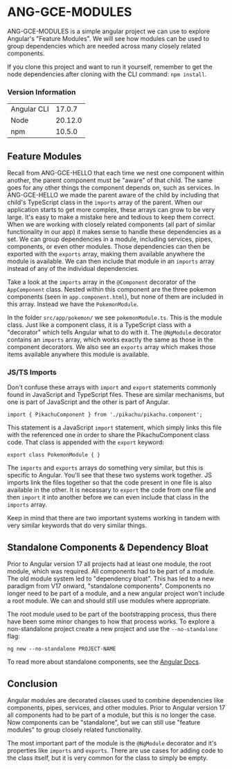 # ANG-GCE-MODULES
ANG-GCE-MODULES is a simple angular project we can use to explore Angular's "Feature Modules". We will see how modules can be used to group dependencies which are needed across many closely related components. 

If you clone this project and want to run it yourself, remember to get the node dependencies after cloning with the CLI command: `npm install`.

### Version Information
|  |  |
| ----------- | ------- |
| Angular CLI | 17.0.7  |
| Node        | 20.12.0 |
| npm         | 10.5.0  |

## Feature Modules
Recall from ANG-GCE-HELLO that each time we nest one component within another, the parent component must be "aware" of that child. The same goes for any other things the component depends on, such as services. In ANG-GCE-HELLO we made the parent aware of the child by including that child's TypeScript class in the `imports` array of the parent. When our application starts to get more complex, these arrays can grow to be very large. It's easy to make a mistake here and tedious to keep them correct. When we are working with closely related components (all part of similar functionality in our app) it makes sense to handle these dependencies as a set. We can group dependencies in a module, including services, pipes, components, or even other modules. Those dependencies can then be exported with the `exports` array, making them available anywhere the module is available. We can then include that module in an `imports` array instead of any of the individual dependencies.

Take a look at the `imports` array in the `@Component` decorator of the `AppComponent` class. Nested within this component are the three pokemon components (seen in `app.component.html`), but none of them are included in this array. Instead we have the `PokemonModule`. 

In the folder `src/app/pokemon/` we see `pokemonModule.ts`. This is the module class. Just like a component class, it is a TypeScript class with a "decorator" which tells Angular what to do with it. The `@NgModule` decorator contains an `imports` array, which works exactly the same as those in the component decorators. We also see an `exports` array which makes those items available anywhere this module is available.

### JS/TS Imports
Don't confuse these arrays with `import` and `export` statements commonly found in JavaScript and TypeScript files. These are similar mechanisms, but one is part of JavaScript and the other is part of Angular.

```JS
import { PikachuComponent } from './pikachu/pikachu.component';
```
This statement is a JavaScript `import` statement, which simply links this file with the referenced one in order to share the PikachuComponent class code. That class is appended with the `export` keyword:

```JS
export class PokemonModule { }
```
The `imports` and `exports` arrays do something very similar, but this is specific to Angular. You'll see that these two systems work together. JS imports link the files together so that the code present in one file is also available in the other. It is necessary to `export` the code from one file and then `import` it into another before we can even include that class in the `imports` array. 

Keep in mind that there are two important systems working in tandem with very similar keywords that do very similar things.

## Standalone Components & Dependency Bloat
Prior to Angular version 17 all projects had at least one module, the root module, which was required. All components had to be part of a module. The old module system led to "dependency bloat". This has led to a new paradigm from V17 onward, "standalone components". Components no longer need to be part of a module, and a new angular project won't include a root module. We can and should still use modules where appropriate.

The root module used to be part of the bootstrapping process, thus there have been some minor changes to how that process works. To explore a non-standalone project create a new project and use the `--no-standalone` flag:

`ng new --no-standalone PROJECT-NAME`

To read more about standalone components, see the [Angular Docs](https://angular.io/guide/standalone-components).

## Conclusion
Angular modules are decorated classes used to combine dependencies like components, pipes, services, and other modules. Prior to Angular version 17 all components had to be part of a module, but this is no longer the case. Now components can be "standalone", but we can still use "feature modules" to group closely related functionality. 

The most important part of the module is the `@NgModule` decorator and it's properties like `imports` and `exports`. There are use cases for adding code to the class itself, but it is very common for the class to simply be empty.
